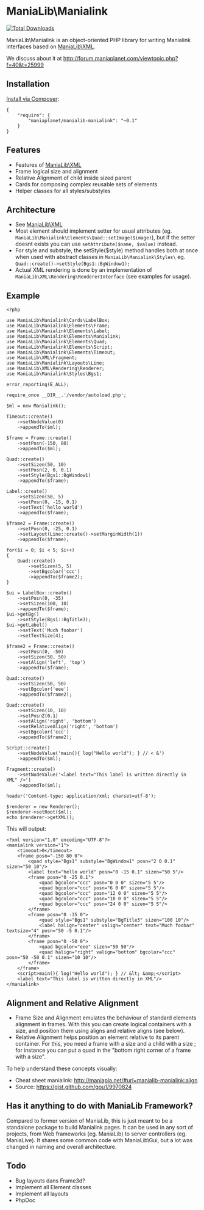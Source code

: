 ManiaLib\Manialink
===================================================

[![Total Downloads](https://poser.pugx.org/maniaplanet/manialib-manialink/downloads.png)](https://packagist.org/packages/maniaplanet/manialib-manialink)

ManiaLib\Manialink is an object-oriented PHP library for writing Manialink interfaces based on [ManiaLib\XML](https://github.com/maniaplanet/manialib-xml).

We discuss about it at http://forum.maniaplanet.com/viewtopic.php?f=40&t=25999

Installation
-----------------------------

[Install via Composer](https://getcomposer.org/):

```
{
	"require": {
        "maniaplanet/manialib-manialink": "~0.1"
    }
}
```

Features
-----------------------------
 * Features of [ManiaLib\XML](https://github.com/maniaplanet/manialib-xml)
 * Frame logical size and alignment
 * Relative Alignment of child inside sized parent
 * Cards for composing complex reusable sets of elements
 * Helper classes for all styles/substyles

Architecture
-----------------------------

 * See [ManiaLib\XML](https://github.com/maniaplanet/manialib-xml)
 * Most element should implement setter for usual attributes (eg. `ManiaLib\Manialink\Elements\Quad::setImage($image)`), 
but if the setter doesnt exists you can use `setAttribute($name, $value)` instead.
 * For style and substyle, the setStyle($style) method handles both at once when used with abstract classes 
in `ManiaLib\Manialink\Styles\` eg. `Quad::create()->setStyle(Bgs1::BgWindow1);`
 * Actual XML rendering is done by an implementation of `ManiaLib\XML\Rendering\RendererInterface` (see examples for usage).

Example
-----------------------------

```
<?php

use ManiaLib\Manialink\Cards\LabelBox;
use ManiaLib\Manialink\Elements\Frame;
use ManiaLib\Manialink\Elements\Label;
use ManiaLib\Manialink\Elements\Manialink;
use ManiaLib\Manialink\Elements\Quad;
use ManiaLib\Manialink\Elements\Script;
use ManiaLib\Manialink\Elements\Timeout;
use ManiaLib\XML\Fragment;
use ManiaLib\Manialink\Layouts\Line;
use ManiaLib\XML\Rendering\Renderer;
use ManiaLib\Manialink\Styles\Bgs1;

error_reporting(E_ALL);

require_once __DIR__.'/vendor/autoload.php';

$ml = new Manialink();

Timeout::create()
	->setNodeValue(0)
	->appendTo($ml);

$frame = Frame::create()
	->setPosn(-150, 80)
	->appendTo($ml);

Quad::create()
	->setSizen(50, 10)
	->setPosn(2, 0, 0.1)
	->setStyle(Bgs1::BgWindow1)
	->appendTo($frame);

Label::create()
	->setSizen(50, 5)
	->setPosn(0, -15, 0.1)
	->setText('hello world')
	->appendTo($frame);

$frame2 = Frame::create()
	->setPosn(0, -25, 0.1)
	->setLayout(Line::create()->setMarginWidth(1))
	->appendTo($frame);

for($i = 0; $i < 5; $i++)
{
	Quad::create()
		->setSizen(5, 5)
		->setBgcolor('ccc')
		->appendTo($frame2);
}

$ui = LabelBox::create()
	->setPosn(0, -35)
	->setSizen(100, 10)
	->appendTo($frame);
$ui->getBg()
	->setStyle(Bgs1::BgTitle3);
$ui->getLabel()
	->setText('Much foobar')
	->setTextSize(4);

$frame2 = Frame::create()
	->setPosn(0, -50)
	->setSizen(50, 50)
	->setAlign('left', 'top')
	->appendTo($frame);

Quad::create()
	->setSizen(50, 50)
	->setBgcolor('eee')
	->appendTo($frame2);

Quad::create()
	->setSizen(10, 10)
	->setPosnZ(0.1)
	->setAlign('right', 'bottom')
	->setRelativeAlign('right', 'bottom')
	->setBgcolor('ccc')
	->appendTo($frame2);

Script::create()
	->setNodeValue('main(){ log("Hello world"); } // < &')
	->appendTo($ml);

Fragment::create()
	->setNodeValue('<label text="This label is written directly in XML" />')
	->appendTo($ml);

header('Content-type: application/xml; charset=utf-8');

$renderer = new Renderer();
$renderer->setRoot($ml);
echo $renderer->getXML();

```

This will output:

```
<?xml version="1.0" encoding="UTF-8"?>
<manialink version="1">
	<timeout>0</timeout>
	<frame posn="-150 80 0">
		<quad style="Bgs1" substyle="BgWindow1" posn="2 0 0.1" sizen="50 10"/>
		<label text="hello world" posn="0 -15 0.1" sizen="50 5"/>
		<frame posn="0 -25 0.1">
			<quad bgcolor="ccc" posn="0 0 0" sizen="5 5"/>
			<quad bgcolor="ccc" posn="6 0 0" sizen="5 5"/>
			<quad bgcolor="ccc" posn="12 0 0" sizen="5 5"/>
			<quad bgcolor="ccc" posn="18 0 0" sizen="5 5"/>
			<quad bgcolor="ccc" posn="24 0 0" sizen="5 5"/>
		</frame>
		<frame posn="0 -35 0">
			<quad style="Bgs1" substyle="BgTitle3" sizen="100 10"/>
			<label halign="center" valign="center" text="Much foobar" textsize="4" posn="50 -5 0.1"/>
		</frame>
		<frame posn="0 -50 0">
			<quad bgcolor="eee" sizen="50 50"/>
			<quad halign="right" valign="bottom" bgcolor="ccc" posn="50 -50 0.1" sizen="10 10"/>
		</frame>
	</frame>
	<script>main(){ log("Hello world"); } // &lt; &amp;</script>
	<label text="This label is written directly in XML"/>
</manialink>

```

Alignment and Relative Alignment 
-----------------------------

 * Frame Size and Alignment emulates the behaviour of standard elements alignment in frames. With this you can create logical containers with a size, and position them using aligns and relative aligns (see below).
 * Relative Alignment helps position an element relative to its parent container. For this, you need a frame with a size and a child with a size ; for instance you can put a quad in the "bottom right corner of a frame with a size".

To help understand these concepts visually:
 * Cheat sheet manialink: http://maniapla.net/#url=manialib-manialink:align
 * Source: https://gist.github.com/gou1/9970824


Has it anything to do with ManiaLib Framework?
-----------------------------

Compared to former version of ManiaLib, this is just meant to be a standalone package to build Manialink pages.
It can be used in any sort of projects, from Web frameworks (eg. ManiaLib) to server controllers (eg. ManiaLive).
It shares some common code with ManiaLib\Gui, but a lot was changed in naming and overall architecture.

Todo
-----------------------------

 * Bug layouts dans Frame3d?
 * Implement all Element classes
 * Implement all layouts
 * PhpDoc
 